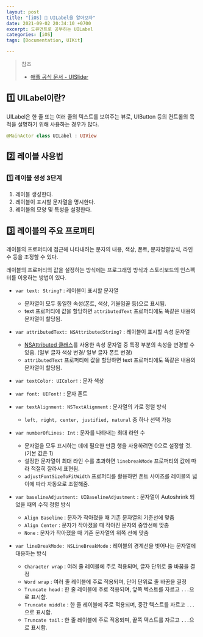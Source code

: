 ```yaml
---
layout: post
title: "[iOS] 📝 UILabel을 알아보자"
date: 2021-09-02 20:34:10 +0700
excerpt: 도큐먼트로 공부하는 UILabel
categories: [iOS]
tags: [Documentation, UIKit]

---
```


> 참조
>
> - [애플 공식 문서 - UISlider](https://developer.apple.com/documentation/uikit/uislider)

## 1️⃣ UILabel이란?

UILabel은 한 줄 또는 여러 줄의 텍스트를 보여주는 뷰로, UIButton 등의 컨트롤의 목적을 설명하기 위해 사용하는 경우가 많다.

``` swift
@MainActor class UILabel : UIView
```



## 2️⃣ 레이블 사용법

### 1️⃣ 레이블 생성 3단계

1. 레이블 생성한다.
2. 레이블이 표시할 문자열을 명시한다.
3. 레이블의 모양 및 특성을 설정한다.



## 3️⃣ 레이블의 주요 프로퍼티

레이블의 프로퍼티에 접근해 나타내려는 문자의 내용, 색상, 폰트, 문자정렬방식, 라인 수 등을 조정할 수 있다.

레이블의 프로퍼티의 값을 설정하는 방식에는 프로그래밍 방식과 스토리보드의 인스펙터를 이용하는 방법이 있다.



- `var text: String?` : 레이블이 표시할 문자열

  - 문자열이 모두 동일한 속성(폰트, 색상, 기울임꼴 등)으로 표시됨.
  - text 프로퍼티에 값을 할당하면 `attributedText` 프로퍼티에도 똑같은 내용의 문자열이 할당됨.

- `var attributedText: NSAttributedString?` : 레이블이 표시할 속성 문자열

  - [NSAttributed 클래스](https://developer.apple.com/documentation/foundation/nsattributedstring)를 사용한 속성 문자열 중 특정 부분의 속성을 변경할 수 있음. (일부 글자 색상 변경/ 일부 글자 폰트 변경)
  - `attributedText` 프로퍼티에 값을 할당하면 text 프로퍼티에도 똑같은 내용의 문자열이 할당됨.

- `var textColor: UIColor!` : 문자 색상

- `var font: UIFont!` : 문자 폰트

- `var textAlignment: NSTextAlignment` : 문자열의 가로 정렬 방식

  - `left, right, center, justified, natural` 중 하나 선택 가능

- `var numberOfLines: Int` : 문자를 나타내는 최대 라인 수

  - 문자열을 모두 표시하는 데에  필요한 만큼 행을 사용하려면 0으로 설정할 것. (기본 값은 1)
  - 설정한 문자열이 최대 라인 수를 초과하면 `linebreakMode` 프로퍼티의 값에 따라 적절히 잘라서 표현됨.
  - `adjustFontSizeToFitWidth` 프로퍼티를 활용하면 폰트 사이즈를 레이블의 넓이에 따라 자동으로 조절해줌.

- `var baselineAdjustment: UIBaselineAdjustment` : 문자열이 Autoshrink 되었을 때의 수직 정렬 방식

  - `Align Baseline` : 문자가 작아졌을 때 기존 문자열의 기준선에 맞춤
  - `Align Center` : 문자가 작아졌을 때 작아진 문자의 중앙선에 맞춤
  - `None` : 문자가 작아졌을 때 기존 문자열의 위쪽 선에 맞춤

- `var lineBreakMode: NSLineBreakMode` : 레이블의 경계선을 벗어나는 문자열에 대응하는 방식

  - `Character wrap` : 여러 줄 레이블에 주로 적용되며, 글자 단위로 줄 바꿈을 결정
  - `Word wrap` : 여러 줄 레이블에 주로 적용되며, 단어 단위로 줄 바꿈을 결정
  - `Truncate head` : 한 줄 레이블에 주로 적용되며, 앞쪽 텍스트를 자르고 `...`으로 표시함.
  - `Truncate middle` : 한 줄 레이블에 주로 적용되며, 중간 텍스트를 자르고 `...`으로 표시함.
  - `Truncate tail` : 한 줄 레이블에 주로 적용되며, 끝쪽 텍스트를 자르고 `...`으로 표시함.

